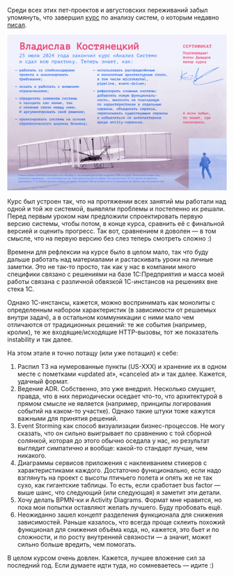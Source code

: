 ﻿Среди всех этих пет-проектов и августовских переживаний забыл упомянуть, что завершил [курс](https://tough-dev.school/system-analysis) по анализу систем, о которым недавно [писал](/notes/ibrahim).

![Сертификат](certificate.png)

Курс был устроен так, что на протяжении всех занятий мы работали над одной и той же системой, выявляли проблемы и постепенно их решали. Перед первым уроком нам предложили спроектировать первую версию системы, чтобы потом, в конце курса, сравнить её с финальной версией и оценить прогресс. Так вот, сравнением я доволен — в том смысле, что на первую версию без слез теперь смотреть сложно :)

Времени для рефлексии на курсе было в целом мало, так что буду дальше работать над материалами и растаскивать уроки на личные заметки. Это не так-то просто, так как у нас в компании много специфики связано с решениями на базе 1С:Предприятия и масса моей работы связана с различной обвязкой 1С-инстансов на решениях вне стека 1С. 

Однако 1С-инстансы, кажется, можно воспринимать как монолиты с определенным набором характеристик (в зависимости от решаемых внутри задач), а в остальном коммуникации с ними мало чем отличаются от традиционных решений: те же события (например, кролик), те же входящие/исходящие HTTP-вызовы, тот же показатель instability и так далее.

На этом этапе я точно потащу (или уже потащил) к себе:

1. Распил ТЗ на нумерованные пункты (US-XXX) и хранение их в одном месте с пометками «updated at», «canceled at» и так далее. Кажется, удачный формат.
2. Ведение ADR. Собственно, это уже внедрил. Несколько смущает, правда, что в них периодически оседает что-то, что архитектурой в прямом смысле не является (например, принципы логирования событий на каком-то участке). Однако такие штуки тоже кажутся важными для принятия решений.
3. Event Storming как способ визуализации бизнес-процессов. Не могу сказать, что он сильно выигрывает по сравнению с той сборной солянкой, которая до этого обычно оседала у нас, но результат выглядит симпатично и вообще: какой-то стандарт лучше, чем никакого.
4. Диаграммы сервисов приложения с наклеиванием стикеров с характеристиками каждого. Достаточно функционально, если надо взглянуть на проект с высоты птичьего полета и опять же не так сухо, как гигантские таблицы. То есть, если сработает bus factor — выше шанс, что следующий (или следующая) я заметит эти детали.
5. Хочу делать BPMN-ки и Activity Diagrams. Формат мне нравится, но пока мои попытки оставляют желать лучшего. Буду пробовать ещё.
6. Неожиданно зашел концепт разделения функционала для снижения зависимостей. Раньше казалось, что всегда проще склеить похожий функционал для снижения объёма кода, но, кажется, это бьет и по сложности, и по росту внутренней связности — а значит, может сильно больше вредить, чем помогать.

В целом курсом очень довлен. Кажется, лучшее вложение сил за последний год. Если думаете идти туда, но сомневаетесь — идите :)